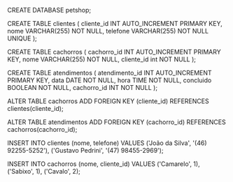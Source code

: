 CREATE DATABASE petshop;

CREATE TABLE clientes (
    cliente_id INT AUTO_INCREMENT PRIMARY KEY,
    nome VARCHAR(255) NOT NULL,
    telefone VARCHAR(255) NOT NULL UNIQUE
);

CREATE TABLE cachorros (
    cachorro_id INT AUTO_INCREMENT PRIMARY KEY,
    nome VARCHAR(255) NOT NULL,
    cliente_id int NOT NULL
);

CREATE TABLE atendimentos (
    atendimento_id INT AUTO_INCREMENT PRIMARY KEY, 
    data DATE NOT NULL, 
    hora TIME NOT NULL, 
    concluido BOOLEAN NOT NULL,
    cachorro_id INT NOT NULL 
); 

ALTER TABLE cachorros
ADD FOREIGN KEY (cliente_id) REFERENCES clientes(cliente_id);

ALTER TABLE atendimentos 
ADD FOREIGN KEY (cachorro_id) REFERENCES cachorros(cachorro_id);

INSERT INTO clientes (nome, telefone)
VALUES ('João da Silva', '(46) 92255-5252'),
('Gustavo Pedrini', '(47) 98455-2969');

INSERT INTO cachorros (nome, cliente_id)
VALUES ('Camarelo', 1),
('Sabixo', 1),
('Cavalo', 2);